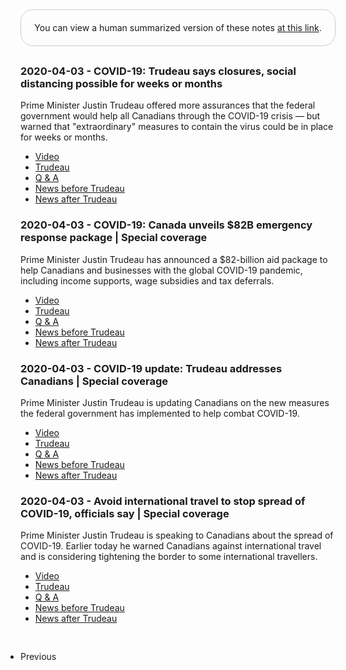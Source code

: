 <div style="border: 1px solid #ccc; padding: 20px; text-align: center; margin-bottom: 30px; border-radius: 20px;">
You can view a human summarized version of these notes <a href="https://www.notion.so/jnadeau/Covid-19-Canadian-PM-Trudeau-Summaries-9055578ceba94368a732b68904eae78f">at this link</a>.
</div>


### 2020-04-03 - COVID-19: Trudeau says closures, social distancing possible for weeks or months
Prime Minister Justin Trudeau offered more assurances that the federal government would help all Canadians through the COVID-19 crisis — but warned that "extraordinary" measures to contain the virus could be in place for weeks or months.

  - [Video](https://www.youtube.com/watch?v=0k8vvTTy5UA)
  - [Trudeau](./2020-04-03/trudeau.md)
  - [Q & A](./2020-04-03/q_a.md)
  - [News before Trudeau](./2020-04-03/pre_news.md)
  - [News after Trudeau](./2020-04-03/post_news.md)

### 2020-04-03 - COVID-19: Canada unveils $82B emergency response package | Special coverage
Prime Minister Justin Trudeau has announced a $82-billion aid package to help Canadians and businesses with the global COVID-19 pandemic, including income supports, wage subsidies and tax deferrals.

  - [Video](https://www.youtube.com/watch?v=AOCvtq_WVzo)
  - [Trudeau](./2020-04-03/trudeau.md)
  - [Q & A](./2020-04-03/q_a.md)
  - [News before Trudeau](./2020-04-03/pre_news.md)
  - [News after Trudeau](./2020-04-03/post_news.md)

### 2020-04-03 - COVID-19 update: Trudeau addresses Canadians | Special coverage
Prime Minister Justin Trudeau is updating Canadians on the new measures the federal government has implemented to help combat COVID-19.

  - [Video](https://www.youtube.com/watch?v=fuO4NB3AjzU)
  - [Trudeau](./2020-04-03/trudeau.md)
  - [Q & A](./2020-04-03/q_a.md)
  - [News before Trudeau](./2020-04-03/pre_news.md)
  - [News after Trudeau](./2020-04-03/post_news.md)

### 2020-04-03 - Avoid international travel to stop spread of COVID-19, officials say | Special coverage
Prime Minister Justin Trudeau is speaking to Canadians about the spread of COVID-19. Earlier today he warned Canadians against international travel and is considering tightening the border to some international travellers.

  - [Video](https://www.youtube.com/watch?v=JVMZC952AwE)
  - [Trudeau](./2020-04-03/trudeau.md)
  - [Q & A](./2020-04-03/q_a.md)
  - [News before Trudeau](./2020-04-03/pre_news.md)
  - [News after Trudeau](./2020-04-03/post_news.md)

<ul style='display: inline-block; padding: 0; margin: 8px: 0; margin-top: 30px;'><li><a href='./PAGE_3'></a>Previous</li></ul>